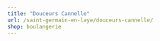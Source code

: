 ```yaml
---
title: "Douceurs Cannelle"
url: /saint-germain-en-laye/douceurs-cannelle/
shop: boulangerie
---
```

